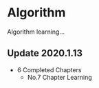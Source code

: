 # Algorithm
Algorithm learning...
## Update 2020.1.13
* 6 Completed Chapters
  * No.7 Chapter Learning
